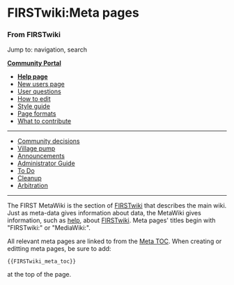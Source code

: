
# FIRSTwiki:Meta pages

### From FIRSTwiki

Jump to: navigation, search

**[Community Portal](FIRSTwiki:Community_portal "FIRSTwiki:Community portal" )**

  * **[Help page](FIRSTwiki:Help "FIRSTwiki:Help" )**
  * [New users page](FIRSTwiki:New_users_page "FIRSTwiki:New users page" )
  * [User questions](FIRSTwiki:User_questions "FIRSTwiki:User questions" )
  * [How to edit](FIRSTwiki:How_does_one_edit_a_page "FIRSTwiki:How does one edit a page" )
  * [Style guide](FIRSTwiki:Style_guide "FIRSTwiki:Style guide" )
  * [Page formats](FIRSTwiki:Page_formats "FIRSTwiki:Page formats" )
  * [What to contribute](FIRSTwiki:What_to_contribute "FIRSTwiki:What to contribute" )

* * *

  * [Community decisions](FIRSTwiki:Community_decisions "FIRSTwiki:Community decisions" )
  * [Village pump](FIRSTwiki:Village_pump "FIRSTwiki:Village pump" )
  * [Announcements](FIRSTwiki:Announcements "FIRSTwiki:Announcements" )
  * [Administrator Guide](FIRSTwiki:Guide_for_administrators "FIRSTwiki:Guide for administrators" )
  * [To Do](FIRSTwiki:To_Do "FIRSTwiki:To Do" )
  * [Cleanup](FIRSTwiki:Cleanup "FIRSTwiki:Cleanup" )
  * [Arbitration](FIRSTwiki:Arbitration "FIRSTwiki:Arbitration" )  
---  
  
  
The FIRST MetaWiki is the section of [FIRSTwiki](FIRSTwiki
"FIRSTwiki" ) that describes the main wiki. Just as meta-data gives
information about data, the MetaWiki gives information, such as
[help](FIRSTwiki:Help "FIRSTwiki:Help" ), about
[FIRSTwiki](FIRSTwiki "FIRSTwiki" ). Meta pages' titles begin with
"FIRSTwiki:" or "MediaWiki:".

All relevant meta pages are linked to from the [Meta
TOC](Template:FIRSTwiki_meta_toc "Template:FIRSTwiki meta toc" ).
When creating or editting meta pages, be sure to add:

    
    
    {{FIRSTwiki_meta_toc}}
    

at the top of the page.

